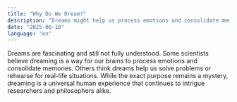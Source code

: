 ```yaml
---
title: "Why Do We Dream?"
description: "Dreams might help us process emotions and consolidate memories."
date: "2025-06-18"
language: "en"
---
```


Dreams are fascinating and still not fully understood. Some scientists believe dreaming is a way for our brains to process emotions and consolidate memories. Others think dreams help us solve problems or rehearse for real-life situations. While the exact purpose remains a mystery, dreaming is a universal human experience that continues to intrigue researchers and philosophers alike.
